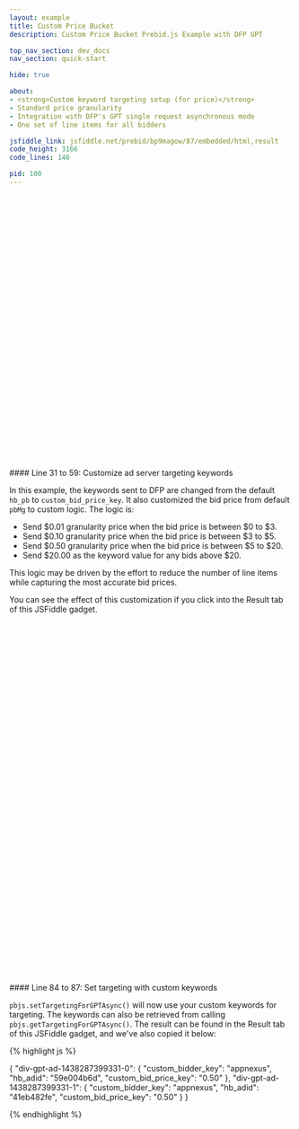 ```yaml
---
layout: example
title: Custom Price Bucket
description: Custom Price Bucket Prebid.js Example with DFP GPT

top_nav_section: dev_docs
nav_section: quick-start

hide: true

about:
- <strong>Custom keyword targeting setup (for price)</strong>
- Standard price granularity
- Integration with DFP's GPT single request asynchronous mode
- One set of line items for all bidders

jsfiddle_link: jsfiddle.net/prebid/bp9magow/87/embedded/html,result
code_height: 3166
code_lines: 146

pid: 100
---
```

<br>
<br>
<br>


<br><br><br><br><br><br>
<br><br><br><br><br><br>
<br><br><br><br><br><br>
<br><br><br><br><br><br>


<div markdown="1">
#### Line 31 to 59: Customize ad server targeting keywords

In this example, the keywords sent to DFP are changed from the default `hb_pb` to `custom_bid_price_key`. It also customized the bid price from default `pbMg` to custom logic. The logic is:

- Send $0.01 granularity price when the bid price is between $0 to $3. 
- Send $0.10 granularity price when the bid price is between $3 to $5. 
- Send $0.50 granularity price when the bid price is between $5 to $20. 
- Send $20.00 as the keyword value for any bids above $20. 

This logic may be driven by the effort to reduce the number of line items while capturing the most accurate bid prices.

You can see the effect of this customization if you click into the Result tab of this JSFiddle gadget.
</div>




<br><br><br><br><br><br>
<br><br><br><br><br><br>
<br><br><br><br><br><br>
<br><br><br><br><br><br>
<br><br><br><br><br><br>
<br><br><br><br><br><br>
<br>

<div markdown="1">
#### Line 84 to 87: Set targeting with custom keywords

`pbjs.setTargetingForGPTAsync()` will now use your custom keywords for targeting. The keywords can also be retrieved from calling `pbjs.getTargetingForGPTAsync()`. The result can be found in the Result tab of this JSFiddle gadget, and we've also copied it below:

{% highlight js %}

{
  "div-gpt-ad-1438287399331-0": {
    "custom_bidder_key": "appnexus",
    "hb_adid": "59e004b6d",
    "custom_bid_price_key": "0.50"
  },
  "div-gpt-ad-1438287399331-1": {
    "custom_bidder_key": "appnexus",
    "hb_adid": "41eb482fe",
    "custom_bid_price_key": "0.50"
  }
}

{% endhighlight %}


</div>
